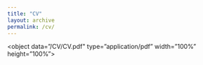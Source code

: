 ```yaml
---
title: "CV"
layout: archive
permalink: /cv/
---
```

<object data=”/CV/CV.pdf" type=”application/pdf” width=”100%” height=”100%”>
</object>
